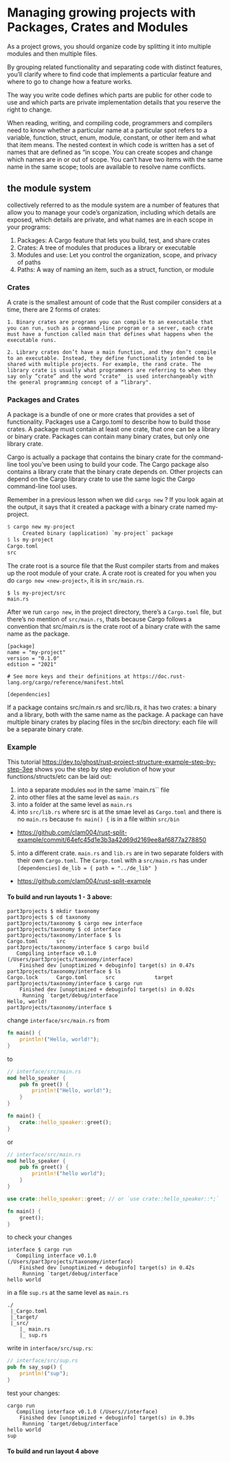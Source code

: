 # Managing growing projects with Packages, Crates and Modules

As a project grows, you should organize code by splitting it into multiple modules and then multiple files.

By grouping related functionality and separating code with distinct features, you’ll clarify where to find code that implements a particular feature and where to go to change how a feature works.

The way you write code defines which parts are public for other code to use and which parts are private implementation details that you reserve the right to change.

When reading, writing, and compiling code, programmers and compilers need to know whether a particular name at a particular spot refers to a variable, function, struct, enum, module, constant, or other item and what that item means.
The nested context in which code is written has a set of names that are defined as “in scope. You can create scopes and change which names are in or out of scope. You can’t have two items with the same name in the same scope; tools are available to resolve name conflicts.

## the module system

collectively referred to as the module system are a number of features that allow you to manage your code’s organization, including which details are exposed, which details are private, and what names are in each scope in your programs:

1. Packages: A Cargo feature that lets you build, test, and share crates
2. Crates: A tree of modules that produces a library or executable
3. Modules and use: Let you control the organization, scope, and privacy of paths
4. Paths: A way of naming an item, such as a struct, function, or module



### Crates

A crate is the smallest amount of code that the Rust compiler considers at a time, there are 2 forms of crates:

    1. Binary crates are programs you can compile to an executable that you can run, such as a command-line program or a server, each crate must have a function called main that defines what happens when the executable runs.

    2. Library crates don’t have a main function, and they don’t compile to an executable. Instead, they define functionality intended to be shared with multiple projects. For example, the rand crate. The library crate is usually what programmers are referring to when they say only “crate” and the word "crate"  is used interchangeably with the general programming concept of a “library".


### Packages and Crates

A package is a bundle of one or more crates that provides a set of functionality. Packages use a Cargo.toml to describe how to build those crates. A package must contain at least one crate, that one can be a library or binary crate.  Packages can contain many binary crates, but only one library crate.

Cargo is actually a package that contains the binary crate for the command-line tool you’ve been using to build your code. The Cargo package also contains a library crate that the binary crate depends on. Other projects can depend on the Cargo library crate to use the same logic the Cargo command-line tool uses.

Remember in a previous lesson when we did `cargo new` ? If you look again at the output, it says that it created a package with a binary crate named my-project.

```rust
$ cargo new my-project
     Created binary (application) `my-project` package
$ ls my-project
Cargo.toml
src
```

 The crate root is a source file that the Rust compiler starts from and makes up the root module of your crate. A crate root is created for you when you do `cargo new <new-project>`, it is in `src/main.rs`.

 ```
 $ ls my-project/src
main.rs
 ```

 After we run `cargo new`, in the project directory, there’s a `Cargo.toml` file, but there’s no mention of `src/main.rs`, thats because Cargo follows a convention that src/main.rs is the crate root of a binary crate with the same name as the package.

 ```
 [package]
name = "my-project"
version = "0.1.0"
edition = "2021"

# See more keys and their definitions at https://doc.rust-lang.org/cargo/reference/manifest.html

[dependencies]
 ```

 If a package contains src/main.rs and src/lib.rs, it has two crates: a binary and a library, both with the same name as the package. A package can have multiple binary crates by placing files in the src/bin directory: each file will be a separate binary crate.

 ### Example

 This tutorial  https://dev.to/ghost/rust-project-structure-example-step-by-step-3ee  shows you the step by step evolution of how your functions/structs/etc can be laid out: 

 1. into a separate modules `mod` in the same `main.rs`` file
 2. into other files at the same level as `main.rs`
 3. into a folder at the same level as `main.rs`
 4. into `src/lib.rs` where src is at the smae level as `Cargo.toml` and there is no `main.rs` because `fn main() {` is in a file within `src/bin`
  - https://github.com/clam004/rust-split-example/commit/64efc45d1e3b3a42d69d2169ee8af6877a278850
 5. into a different crate. `main.rs` and `lib.rs` are in two separate folders with their own `Cargo.toml`. The `Cargo.toml` with a `src/main.rs` has under `[dependencies]` `de_lib = { path = "../de_lib" }`
  - https://github.com/clam004/rust-split-example

#### To build and run layouts 1 - 3 above: 

```
part3projects $ mkdir taxonomy
part3projects $ cd taxonomy
part3projects/taxonomy $ cargo new interface
part3projects/taxonomy $ cd interface
part3projects/taxonomy/interface $ ls
Cargo.toml      src
part3projects/taxonomy/interface $ cargo build
   Compiling interface v0.1.0 (/Users/part3projects/taxonomy/interface)
    Finished dev [unoptimized + debuginfo] target(s) in 0.47s
part3projects/taxonomy/interface $ ls
Cargo.lock      Cargo.toml      src             target
part3projects/taxonomy/interface $ cargo run
    Finished dev [unoptimized + debuginfo] target(s) in 0.02s
     Running `target/debug/interface`
Hello, world!
part3projects/taxonomy/interface $ 
```

change `interface/src/main.rs` from 

```rust
fn main() {
    println!("Hello, world!");
}
```

to 

```rust
// interface/src/main.rs
mod hello_speaker {
    pub fn greet() {
        println!("Hello, world!");
    }
}

fn main() {
    crate::hello_speaker::greet();
}
```

or 

```rust
// interface/src/main.rs
mod hello_speaker {
    pub fn greet() {
        println!("hello world");
    }
}

use crate::hello_speaker::greet; // or `use crate::hello_speaker::*;` 

fn main() {
    greet();
}
```

to check your changes

```
interface $ cargo run
   Compiling interface v0.1.0 (/Users/part3projects/taxonomy/interface)
    Finished dev [unoptimized + debuginfo] target(s) in 0.42s
     Running `target/debug/interface`
hello world
```

in a file `sup.rs` at the same level as `main.rs` 

```
./
 |_Cargo.toml
 |_target/
 |_src/
    |_ main.rs
    |_ sup.rs
```

write in `interface/src/sup.rs`:

```rust
// interface/src/sup.rs
pub fn say_sup() {
    println!("sup");
}
```

test your changes:

```
cargo run
   Compiling interface v0.1.0 (/Users//interface)
    Finished dev [unoptimized + debuginfo] target(s) in 0.39s
     Running `target/debug/interface`
hello world
sup
```
#### To build and run layout 4 above







